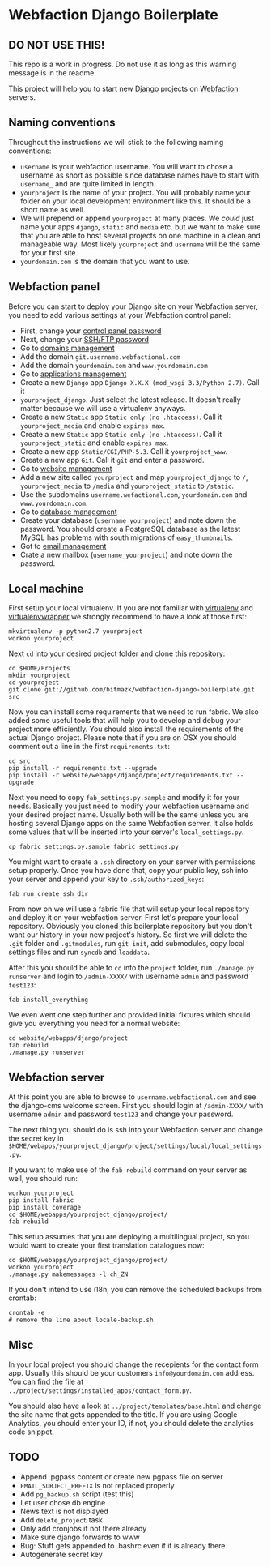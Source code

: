 # Webfaction Django Boilerplate

## DO NOT USE THIS!

This repo is a work in progress. Do not use it as long as this warning message
is in the readme.

This project will help you to start new
[Django](https://www.djangoproject.com/) projects on
[Webfaction](http://www.webfaction.com/) servers.

## Naming conventions

Throughout the instructions we will stick to the following naming conventions:

* ``username`` is your webfaction username. You will want to chose a username
  as short as possible since database names have to start with ``username_``
  and are quite limited in length.
* ``yourproject`` is the name of your project. You will probably name your
  folder on your local development environment like this. It should be a short
  name as well.
* We will prepend or append ``yourproject`` at many places. We _could_ just
  name your apps ``django``, ``static`` and ``media`` etc. but we want to make
  sure that you are able to host several projects on one machine in a clean and
  manageable way. Most likely ``yourproject`` and ``username`` will be the same
  for your first site.
* ``yourdomain.com`` is the domain that you want to use.

## Webfaction panel

Before you can start to deploy your Django site on your Webfaction server,
you need to add various settings at your Webfaction control panel:

* First, change your
  [control panel password](https://my.webfaction.com/change_password/create)
* Next, change your
  [SSH/FTP password](https://my.webfaction.com/change_ssh_password/create)
* Go to
  [domains management](https://my.webfaction.com/domains)
* Add the domain ``git.username.webfactional.com``
* Add the domain ``yourdomain.com`` and ``www.yourdomain.com``
* Go to [applications management](https://my.webfaction.com/app_/list)
* Create a new ``Django`` app ``Django X.X.X (mod_wsgi 3.3/Python 2.7)``. Call it
* ``yourproject_django``. Just select the latest release. It doesn't really
  matter because we will use a virtualenv anyways.
* Create a new ``Static`` app ``Static only (no .htaccess)``. Call it
  ``yourproject_media`` and enable ``expires max``.
* Create a new ``Static`` app ``Static only (no .htaccess)``. Call it
  ``yourproject_static`` and enable ``expires max``.
* Create a new app ``Static/CGI/PHP-5.3``. Call it ``yourproject_www``.
* Create a new app ``Git``. Call it ``git`` and enter a password.
* Go to [website management](https://my.webfaction.com/site/list)
* Add a new site called ``yourproject`` and map ``yourproject_django`` to
  ``/``, ``yourproject_media`` to ``/media`` and ``yourproject_static`` to
  ``/static``.
* Use the subdomains ``username.wefactional.com``, ``yourdomain.com`` and
  ``www.yourdomain.com``.
* Go to [database management](https://my.webfaction.com/database/create)
* Create your database (``username_yourproject``) and note down the password.
  You should create a PostgreSQL database as the latest MySQL has problems with
  south migrations of ``easy_thumbnails``.
* Got to [email management](https://my.webfaction.com/mailboxes)
* Crate a new mailbox (``username_yourproject``) and note down the password.

## Local machine

First setup your local virtualenv. If you are not familiar with
[virtualenv](http://pypi.python.org/pypi/virtualenv) and
[virtualenvwrapper](http://www.doughellmann.com/projects/virtualenvwrapper/)
we strongly recommend to have a look at those first:

    mkvirtualenv -p python2.7 yourproject
    workon yourproject

Next ``cd`` into your desired project folder and clone this repository:

    cd $HOME/Projects
    mkdir yourproject
    cd yourproject
    git clone git://github.com/bitmazk/webfaction-django-boilerplate.git src

Now you can install some requirements that we need to run fabric. We also added
some useful tools that will help you to develop and debug your project more
efficiently. You should also install the requirements of the actual Django
project. Please note that if you are on OSX you should comment out a line in
the first ``requirements.txt``:

    cd src
    pip install -r requirements.txt --upgrade
    pip install -r website/webapps/django/project/requirements.txt --upgrade

Next you need to copy ``fab_settings.py.sample`` and modify it for your needs.
Basically you just need to modify your webfaction username and your desired
project name. Usually both will be the same unless you are hosting several
Django apps on the same Webfaction server. It also holds some values that will
be inserted into your server's ``local_settings.py``.

    cp fabric_settings.py.sample fabric_settings.py

You might want to create a ``.ssh`` directory on your server with permissions
setup properly. Once you have done that, copy your public key, ssh into your
server and append your key to ``.ssh/authorized_keys``:

    fab run_create_ssh_dir

From now on we will use a fabric file that will setup your local repository and
deploy it on your webfaction server. First let's prepare your local repository.
Obviously you cloned this boilerplate repository but you don't want our history
in your new project's history. So first we will delete the ``.git`` folder and
``.gitmodules``, run ``git init``, add submodules, copy local settings files
and run ``syncdb`` and ``loaddata``.

After this you should be able to ``cd`` into the ``project`` folder, run
``./manage.py runserver`` and login to ``/admin-XXXX/`` with username ``admin``
and password ``test123``:

    fab install_everything

We even went one step further and provided initial fixtures which should give
you everything you need for a normal website:

    cd website/webapps/django/project
    fab rebuild
    ./manage.py runserver


## Webfaction server

At this point you are able to browse to ``username.webfactional.com`` and see
the django-cms welcome screen. First you should login at ``/admin-XXXX/``
with username ``admin`` and password ``test123``  and change your password.

The next thing you should do is ssh into your Webfaction server and change
the secret key in
``$HOME/webapps/yourproject_django/project/settings/local/local_settings.py``.

If you want to make use of the ``fab rebuild`` command on your server as well,
you should run:

    workon yourproject
    pip install fabric
    pip install coverage
    cd $HOME/webapps/yourproject_django/project/
    fab rebuild

This setup assumes that you are deploying a multilingual project, so you would
want to create your first translation catalogues now:

    cd $HOME/webapps/yourproject_django/project/
    workon yourproject
    ./manage.py makemessages -l ch_ZN

If you don't intend to use i18n, you can remove the scheduled backups from
crontab:

    crontab -e
    # remove the line about locale-backup.sh

## Misc

In your local project you should change the recepients for the contact form
app. Usually this should be your customers ``info@yourdomain.com`` address.
You can find the file at
``../project/settings/installed_apps/contact_form.py``.

You should also have a look at ``../project/templates/base.html`` and change
the site name that gets appended to the title. If you are using Google
Analytics, you should enter your ID, if not, you should delete the analytics
code snippet.


## TODO

* Append .pgpass content or create new pgpass file on server
* ``EMAIL_SUBJECT_PREFIX`` is not replaced properly
* Add ``pg_backup.sh`` script (test this)
* Let user chose db engine
* News text is not displayed
* Add ``delete_project`` task
* Only add cronjobs if not there already
* Make sure django forwards to www
* Bug: Stuff gets appended to .bashrc even if it is already there
* Autogenerate secret key

